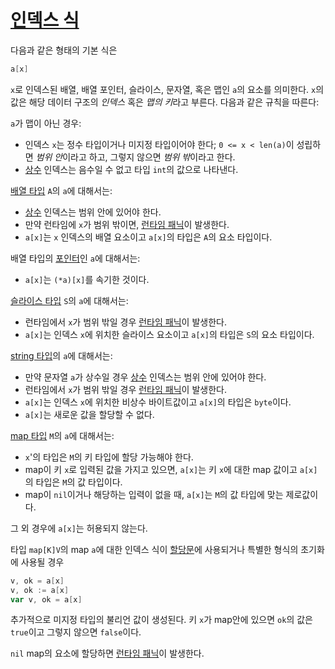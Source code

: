 # [인덱스 식](#index-expressions)

다음과 같은 형태의 기본 식은

```go
a[x]
```

`x`로 인덱스된 배열, 배열 포인터, 슬라이스, 문자열, 혹은 맵인 `a`의 요소를 의미한다. `x`의 값은 해당 데이터 구조의 *인덱스* 혹은 *맵의 키*라고 부른다. 다음과 같은 규칙을 따른다:

`a`가 맵이 아닌 경우:

  * 인덱스 `x`는 정수 타입이거나 미지정 타입이어야 한다; `0 <= x < len(a)`이 성립하면 *범위 안*이라고 하고, 그렇지 않으면 *범위 밖*이라고 한다.
  * [상수](/Constants/) 인덱스는 음수일 수 없고 타입 `int`의 값으로 나타낸다.

[배열 타입](/Types/array_types.html) `A`의 `a`에 대해서는:

  * [상수](/Constants/) 인덱스는 범위 안에 있어야 한다.
  * 만약 런타임에 `x`가 범위 밖이면, [런타임 패닉](/Run-time%20panics/)이 발생한다.
  * `a[x]`는 `x` 인덱스의 배열 요소이고 `a[x]`의 타입은 `A`의 요소 타입이다.

배열 타입의 [포인터](/Types/pointer_types.html)인 `a`에 대해서는:

  * `a[x]`는 `(*a)[x]`를 속기한 것이다.

[슬라이스 타입](/Types/slice_types.html) `S`의 `a`에 대해서는:

  * 런타임에서 `x`가 범위 밖일 경우 [런타임 패닉](/Run-timeanics/)이 발생한다.
  * `a[x]`는 인덱스 `x`에 위치한 슬라이스 요소이고 `a[x]`의 타입은 `S`의 요소 타입이다.

[string 타입](/Types/string_types.html)의 `a`에 대해서는:

  * 만약 문자열 `a`가 상수일 경우 [상수](/Constants/) 인덱스는 범위 안에 있어야 한다.
  * 런타임에서 `x`가 범위 밖일 경우 [런타임 패닉](/Run-timeanics/)이 발생한다.
  * `a[x]`는 인덱스 `x`에 위치한 비상수 바이트값이고 `a[x]`의 타입은 `byte`이다.
  * `a[x]`는 새로운 값을 할당할 수 없다.

[map 타입](/Types/map_types.html) `M`의 `a`에 대해서는:

  * `x`'의 타입은 `M`의 키 타입에 할당 가능해야 한다.
  * map이 키 `x`로 입력된 값을 가지고 있으면, `a[x]`는 키 `x`에 대한 map 값이고 `a[x]`의 타입은 `M`의 값 타입이다.
  * map이 `nil`이거나 해당하는 입력이 없을 때, `a[x]`는 `M`의 값 타입에 맞는 제로값이다.

그 외 경우에 `a[x]`는 허용되지 않는다.

타입 `map[K]V`의 map `a`에 대한 인덱스 식이 [할당문](/Propertiesf%20typesnd%20values/assignability.html)에 사용되거나 특별한 형식의 초기화에 사용될 경우

```go
v, ok = a[x]
v, ok := a[x]
var v, ok = a[x]
```

추가적으로 미지정 타입의 불리언 값이 생성된다. 키 `x`가 map안에 있으면 `ok`의 값은 `true`이고 그렇지 않으면 `false`이다.

`nil` map의 요소에 할당하면 [런타임 패닉](/Run-time%20panics/)이 발생한다.
